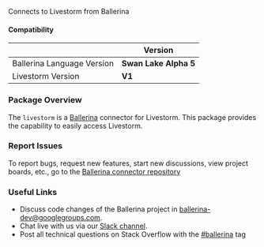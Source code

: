 Connects to Livestorm from Ballerina

#### Compatibility
|                               | Version               |
|-------------------------------|-----------------------|
| Ballerina Language Version    | **Swan Lake Alpha 5** |
|       Livestorm Version       |         **V1**        |

### Package Overview
The `livestorm` is a [Ballerina](https://ballerina.io/) connector for Livestorm.
This package provides the capability to easily access Livestorm.
### Report Issues
To report bugs, request new features, start new discussions, view project boards, etc., go to the [Ballerina connector repository](link)
### Useful Links
- Discuss code changes of the Ballerina project in [ballerina-dev@googlegroups.com](mailto:ballerina-dev@googlegroups.com).
- Chat live with us via our [Slack channel](https://ballerina.io/community/slack/).
- Post all technical questions on Stack Overflow with the [#ballerina](https://stackoverflow.com/questions/tagged/ballerina) tag
